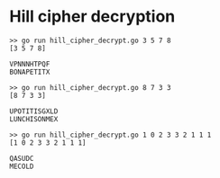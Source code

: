 # Hill cipher decryption  
```
>> go run hill_cipher_decrypt.go 3 5 7 8
[3 5 7 8]

VPNNNHTPQF
BONAPETITX
```  

```
>> go run hill_cipher_decrypt.go 8 7 3 3
[8 7 3 3]

UPOTITISGXLD
LUNCHISONMEX
```  

```
>> go run hill_cipher_decrypt.go 1 0 2 3 3 2 1 1 1
[1 0 2 3 3 2 1 1 1]

QASUDC
MECOLD
```  
